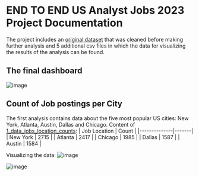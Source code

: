 # END TO END US Analyst Jobs 2023 Project Documentation #
The project includes an [original dataset](https://huggingface.co/datasets/lukebarousse/data_jobs) that was cleaned before making further analysis and 5 additional csv files in which the data for visualizing the results of the analysis can be found. 

## The final dashboard
![image](https://github.com/user-attachments/assets/67477cdd-3e63-47b3-acdc-7f6bf6e34065)

## Count of Job postings per City
The first analysis contains data about the five most popular US cities: New York, Atlanta, Austin, Dallas and Chicago.
Content of [1_data_jobs_location_counts]():
| Job Location | Count |
|--------------|-------|
| New York     | 2715  |
| Atlanta      | 2417  |
| Chicago      | 1985  |
| Dallas       | 1587  |
| Austin       | 1584  |

Visualizing the data:
![image](https://github.com/user-attachments/assets/d6a6bb81-7155-4d50-b88a-312e90d701cc)


![image](https://github.com/user-attachments/assets/67477cdd-3e63-47b3-acdc-7f6bf6e34065)


